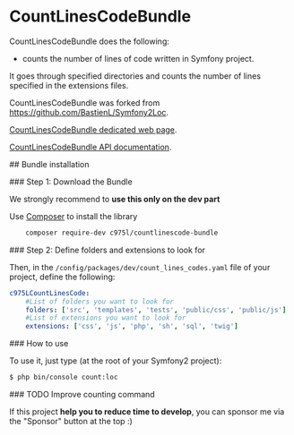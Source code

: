 # CountLinesCodeBundle

CountLinesCodeBundle does the following:

- counts the number of lines of code written in Symfony project.

It goes through specified directories and counts the number of lines specified in the extensions files.

CountLinesCodeBundle was forked from https://github.com/BastienL/Symfony2Loc.

[CountLinesCodeBundle dedicated web page](https://975l.com/en/pages/count-lines-code-bundle).

[CountLinesCodeBundle API documentation](https://975l.com/apidoc/c975L/CountLinesCodeBundle.html).

## Bundle installation

### Step 1: Download the Bundle

We strongly recommend to **use this only on the dev part**

Use [Composer](https://getcomposer.org) to install the library

```bash
    composer require-dev c975l/countlinescode-bundle
```

### Step 2: Define folders and extensions to look for

Then, in the `/config/packages/dev/count_lines_codes.yaml` file of your project, define the following:

```yml
c975LCountLinesCode:
    #List of folders you want to look for
    folders: ['src', 'templates', 'tests', 'public/css', 'public/js']
    #List of extensions you want to look for
    extensions: ['css', 'js', 'php', 'sh', 'sql', 'twig']
```

### How to use

To use it, just type (at the root of your Symfony2 project):

```bash
$ php bin/console count:loc
```

### TODO
Improve counting command

If this project **help you to reduce time to develop**, you can sponsor me via the "Sponsor" button at the top :)
